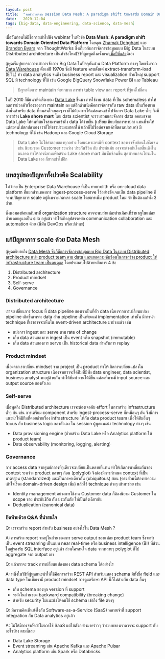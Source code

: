 ```yaml
---
layout: post
title:  "จดคำถามจาก session Data Mesh: A paradigm shift towards Domain Oriented Data Platform"
date:   2020-12-04
tags: [big-data, data-engineering, data-science, data-mesh]
---
```


เมื่อวันก่อนได้มีโอกาสเข้าไปฟัง webinar ในหัวข้อ **Data Mesh: A paradigm shift towards Domain Oriented Data Platform** โดยคุณ [Zhamak Dehghani](https://twitter.com/zhamakd) และ [Brandon Byars](https://twitter.com/brandonbyars) จาก ThoughtWorks ซึ่งเกี่ยวกับการจัดการข้อมูลแบบ Big Data ในระบบ Distributed architecture เป็นหัวข้อใหม่(?)ที่ถูกพูดถึงครั้งแรก[เมื่อปีที่แล้ว](https://martinfowler.com/articles/data-monolith-to-mesh.html)นี่เอง  

ผู้พูดเริ่มปูบทจากการเล่าการจัดการ Big Data ในปัจจุบันผ่าน Data Platform ต่างๆ โดยเริ่มจาก [Data Warehouse](https://www.thoughtworks.com/radar/platforms/enterprise-data-warehouse) ตั้งแต่ปี 1970s ซึ่งมี feature ครบตั้งแต่ extract-transform-load (ETL) ทำ data analytics จนถึง business report และ visualization ส่วนใหญ่ support SQL มี technology ที่ใช้ เช่น Google BigQuery Snowflake Power BI และ Tableau

> ปัญหาคือการ maintain ที่ยากมาก การทำ table view และ report ที่รู้แค่ไม่กี่คน

ในปี 2010 ก็มีแนวคิดเรื่องของ [Data Lake](https://www.thoughtworks.com/radar/techniques/data-lake) ขึ้นมา การใช้งาน data ที่เป็น schemaless ทำให้ลดการปวดหัวเรื่องของการ maintain ลง แต่อีกด้านนึงคือการจัดการกับ raw data เป็นเรื่องยาก ดังนั้นสำหรับ data ที่คนสนใจเยอะๆ เราก็ไม่ต้องการให้แต่ละคนเข้าไปจัดการ Data Lake ซ้ำๆ จึงมีการสร้าง **Lake shore mart** โดย data scientist จะรวบรวมและจัดการ data ออกมาจาก Data Lake ให้คนที่สนใจสามารถเข้าถึง data ได้ง่ายขึ้น (เปรียบเทียบกับการหาปลา แทนที่จะให้แต่ละคนไปตกปลาเอง เราก็ให้ชาวประมงมาตกให้ แล้วก็ไปซื้อต่อจากเค้าที่ตลาดปลาเอา)  มี technology ที่ใช้ เช่น Hadoop และ Google Cloud Storage

> Data Lake ไม่ใช่คำตอบของทุกอย่าง โดยเฉพาะกรณีที่ context ของเราซับซ้อนไม่ชัดเจน เช่น นิยามของ Customer ระหว่าง ประกันชีวิต กับ ประกันภัย อาจจะต่างกันโดยสิ้นเชิงในอนาคต ทำให้การนิยามเพื่อสร้าง Lake shore mart มันซับซ้อนขึ้น สุดท้ายพอจะไปงมใน Data Lake เอง ก็ยากเข้าไปอีก

## บทสรุปของปัญหาทั้งปวงคือ Scalability
ไม่ว่าจะเป็น Enterprise Data Warehouse ที่เป็น monolith หรือ on-cloud data platform ที่แยกส่วนของการ ingest-process-serve ไว้อย่างชัดเจนเป็น data pipeline ก็จะพบปัญหาการ scale อยู่ดีเพราะเวลาเรา scale โดยการเพิ่ม product ใหม่ จำเป็นต้องแก้ทั้ง 3 ส่วน  

ซึ่งพอมองย้อนกลับมาที่ organization structure อาจจะพบว่าแต่ละส่วนมีคนที่ชำนาญในแต่ละส่วนคอยดูแลเป็น silo อยู่แล้ว ทำให้เกิดอุปสรรคต่อ communication collaboration และ automation ด้วย (นี่มัน DevOps หรือเปล่านะ)  

## แก้ปัญหาการ scale ด้วย Data Mesh
ผู้พูดอธิบายถึง <u>Data Mesh ซึ่งก็คือการจัดการข้อมูลแบบ Big Data ในระบบ Distributed architecture แบ่ง product team ตาม data และแยกความซับซ้อนในการสร้าง product ให้ infrastructure team เป็นคนดูแล</u> โดยประกอบไปด้วยหลักการ 4 ข้อ  

1. Distributed architecture
2. Product mindset
3. Self-serve
4. Governance

### Distributed architecture
เราจะเปลี่ยนการ focus ที่ data pipeline ของเราเป็นที่ตัว data เนื่องจากการเปลี่ยนแปลง pipeline เกิดขึ้นเพราะ data ส่วน pipeline เป็นเพียงแค่ implementation เท่านั้น มีการนำ technique ที่เราอาจจะเห็นใน event-driven architecture มาบ้างแล้ว เช่น

- แบ่งการ ingest และ serve ตาม rate of change
- เก็บ data ส่วนของการ ingest เป็น event หรือ snapshot (immutable)
- เก็บ data ส่วนของการ serve เป็น historical data สำหรับการ replay

### Product mindset
เนื่องจากเราเปลี่ยน mindset จาก project เป็น product ทำให้เกิดการเปลี่ยนแปลงใน organization structure เนื่องจากเราจะได้ทีมที่มีทั้ง data engineer, data scientist, business analyst มาอยู่ด้วยกัน ทำให้ทีมทำงานได้ดีขึ้น แต่ละทีมจะมี input source และ output source ของตัวเอง

### Self-serve
เมื่อพูดถึง Distributed architecture เราจะต้องเจอกับ effort ในการสร้าง infrastructure ซ้ำๆ กัน เช่น การเตรียม component สำหรับ ingest-process-serve ที่เหมือนๆ กัน จึงมีการแนะนำให้มีทีมที่คอยช่วยเรื่อง infrastructure ให้กับ data product team เพื่อให้ทีมอื่นๆ focus กับ business logic ของตัวเอง ใน session ผู้พูดแนะนำ technology ต่างๆ เช่น

- Data provisioning engine (ช่วยสร้าง Data Lake หรือ Analytics platform ให้ product team)
- Data observability (monitoring, logging, alerting)

### Governance
การ access data จากศูนย์กลางที่ๆเดียวจะเปลี่ยนเป็นหลายที่แทน ทำให้เกิดการเหลื่อมกันของ context ระหว่าง product หลายๆ ก้อน (polyglot) จึงต้องมีการกำหนด context ที่เป็นมาตรฐาน (standardized) และเป็นภาษาเดียวกัน (ubiquitous) ก่อน (ตรงส่วนนี้ต้องทำความเข้าใจเรื่อง domain-driven design เพิ่ม) แล้วใช้ technique ต่างๆ เข้ามาช่วย เช่น

- Identity management อย่างการใช้งาน Customer data ก็ต้องนิยาม Customer ใน scope ของ ประกันชีวิต กับ ประกันภัย ให้่เป็นสิ่งเดียวกัน
- Deduplication (canonical data)

### ปิดท้ายด้วย Q&A ที่น่าสนใจ
Q: เราจะสร้าง report สำหรับ business อย่างไรใน Data Mesh ?

A: การสร้าง report จะอยู่ในส่วนของการ serve output ของแต่ละ product team ซึ่งจะทำเป็น event streaming เป็นแบบ near real-time หรือ business intelligence (BI) ที่ส่วนใหญ่รองรับ SQL interface อยู่แล้ว ส่วนใครสนใจ data จากหลายๆ polyglot ก็ไป aggregate จาก output เอา


Q: แล้วเราจะ track การเปลี่ยนแปลงของ data schema ได้อย่างไร

A: หนึ่งในวิธีที่ผู้พูดแนะนำให้ใช้คือการสร้าง REST API สำหรับแสดง schema มีทั้งชื่อ field และ data type ในเมื่อเรามี product mindset การดูแลรักษา API นี้ก็ไม่ต่างกับ data อื่นๆ 
- เก็บ schema ของทุก version ที่ support
- ระวังในส่วนของ backward compatibility (breaking change)
- สำหรับ security ไม่แนะนำให้คนใช้ schema เข้าถึง file ตรงๆ


Q: มีความคิดเห็นยังไงกับ Software-as-a-Service (SaaS) หลายเจ้าที่ support integration กับ Data analytics อยู่แล้ว

A: ไม่ได้มีการจำกัดว่าไม่ควรใช้ SaaS แต่ให้ตัวอย่างมาคร่าวๆ ว่าระบบของเราควรจะ support กับอะไรบ้าง ตามนี้เลย
- Data Lake Storage
- Event streaming เช่น Apache Kafka และ Apache Pulsar
- Analytics platform เช่น Spark หรือ Databricks
